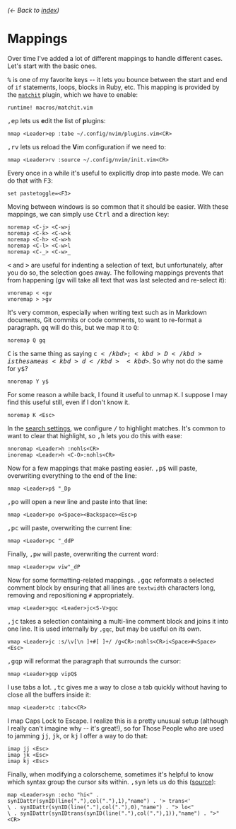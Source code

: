 *(← Back to [index](../README.md))*

# Mappings

Over time I've added a lot of different mappings to handle different cases.
Let's start with the basic ones.

<kbd>%</kbd> is one of my favorite keys -- it lets you bounce between the start
and end of `if` statements, loops, blocks in Ruby, etc. This mapping is provided
by the [`matchit`][matchit] plugin, which we have to enable:

[matchit]: https://neovim.io/doc/user/pi_matchit.html

``` vim
runtime! macros/matchit.vim
```

<kbd>,</kbd><kbd>e</kbd><kbd>p</kbd> lets us **e**dit the list of **p**lugins:

``` vim
nmap <Leader>ep :tabe ~/.config/nvim/plugins.vim<CR>
```

<kbd>,</kbd><kbd>r</kbd><kbd>v</kbd> lets us **r**eload the **V**im
configuration if we need to:

``` vim
nmap <Leader>rv :source ~/.config/nvim/init.vim<CR>
```

Every once in a while it's useful to explicitly drop into paste mode. We can do
that with <kbd>F3</kbd>:

``` vim
set pastetoggle=<F3>
```

Moving between windows is so common that it should be easier. With these
mappings, we can simply use <kbd>Ctrl</kbd> and a direction key:

``` vim
noremap <C-j> <C-w>j
noremap <C-k> <C-w>k
noremap <C-h> <C-w>h
noremap <C-l> <C-w>l
noremap <C-_> <C-w>_
```

<kbd>\<</kbd> and <kbd>\></kbd> are useful for indenting a selection of text,
but unfortunately, after you do so, the selection goes away. The following
mappings prevents that from happening (<kbd>g</kbd><kbd>v</kbd> will take all
text that was last selected and re-select it):

``` vim
vnoremap < <gv
vnoremap > >gv
```

It's very common, especially when writing text such as in Markdown documents,
Git commits or code comments, to want to re-format a paragraph.
<kbd>g</kbd><kbd>q</kbd> will do this, but we map it to <kbd>Q</kbd>:

``` vim
noremap Q gq
```

<kbd>C</kbd> is the same thing as saying <kbd>c</kbd><kbd>$</kbd>; <kbd>D</kbd>
is the same as <kbd>d</kbd><kbd>$</kbd>. So why not do the same for
<kbd>y</kbd><kbd>$</kbd>?

``` vim
nnoremap Y y$
```

For some reason a while back, I found it useful to unmap <kbd>K</kbd>. I suppose
I may find this useful still, even if I don't know it.

``` vim
noremap K <Esc>
```

In the [search settings](search.vim.md), we configure <kbd>/</kbd> to highlight
matches. It's common to want to clear that highlight, so
<kbd>,</kbd><kbd>h</kbd> lets you do this with ease:

``` vim
nnoremap <Leader>h :nohls<CR>
inoremap <Leader>h <C-O>:nohls<CR>
```

Now for a few mappings that make pasting easier.
<kbd>,</kbd><kbd>p</kbd><kbd>$</kbd> will paste, overwriting everything to the
end of the line:

``` vim
nmap <Leader>p$ "_Dp
```

<kbd>,</kbd><kbd>p</kbd><kbd>o</kbd> will open a new line and paste into that
line:

```
nmap <Leader>po o<Space><Backspace><Esc>p
```

<kbd>,</kbd><kbd>p</kbd><kbd>c</kbd> will paste, overwriting the current line:

``` vim
nmap <Leader>pc "_ddP
```

Finally, <kbd>,</kbd><kbd>p</kbd><kbd>w</kbd> will paste, overwriting the
current word:

``` vim
nmap <Leader>pw viw"_dP
```

Now for some formatting-related mappings.
<kbd>,</kbd><kbd>g</kbd><kbd>q</kbd><kbd>c</kbd> reformats a selected comment
block by ensuring that all lines are `textwidth` characters long, removing and
repositioning `#` appropriately.

``` vim
vmap <Leader>gqc <Leader>jc<S-V>gqc
```

<kbd>,</kbd><kbd>j</kbd><kbd>c</kbd> takes a selection containing a multi-line
comment block and joins it into one line. It is used internally by `,gqc`, but
may be useful on its own.

``` vim
vmap <Leader>jc :s/\v[\n ]+#[ ]+/ /g<CR>:nohls<CR>i<Space>#<Space><Esc>
```

<kbd>,</kbd><kbd>g</kbd><kbd>q</kbd><kbd>p</kbd> will reformat the paragraph
that surrounds the cursor:

``` vim
nmap <Leader>gqp vipQ$
```

I use tabs a lot. <kbd>,</kbd><kbd>t</kbd><kbd>c</kbd> gives me a way to close a
tab quickly without having to close all the buffers inside it:

``` vim
nmap <Leader>tc :tabc<CR>
```

I map Caps Lock to Escape. I realize this is a pretty unusual setup (although I
really can't imagine why -- it's great!), so for Those People who are used to
jamming <kbd>j</kbd><kbd>j</kbd>, <kbd>j</kbd><kbd>k</kbd>, or
<kbd>k</kbd><kbd>j</kbd> I offer a way to do that:

``` vim
imap jj <Esc>
imap jk <Esc>
imap kj <Esc>
```

Finally, when modifying a colorscheme, sometimes it's helpful to know which
syntax group the cursor sits within.
<kbd>,</kbd><kbd>s</kbd><kbd>y</kbd><kbd>n</kbd> lets us do this
([source][identify-syntax-group]):

[identify-syntax-group]: http://vim.wikia.com/wiki/Identify_the_syntax_highlighting_group_used_at_the_cursor

``` vim
map <Leader>syn :echo "hi<" . synIDattr(synID(line("."),col("."),1),"name") . '> trans<'
\ . synIDattr(synID(line("."),col("."),0),"name") . "> lo<"
\ . synIDattr(synIDtrans(synID(line("."),col("."),1)),"name") . ">"<CR>
```
